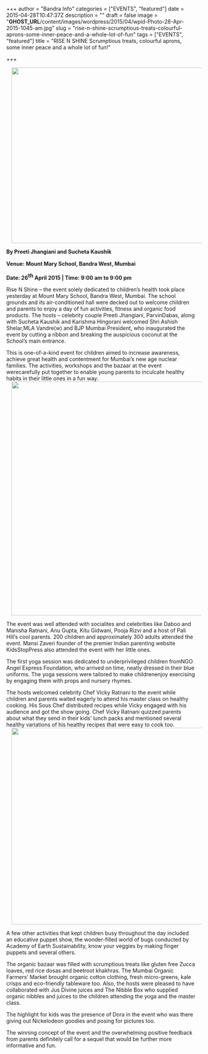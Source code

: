 +++
author = "Bandra Info"
categories = ["EVENTS", "featured"]
date = 2015-04-28T10:47:37Z
description = ""
draft = false
image = "__GHOST_URL__/content/images/wordpress/2015/04/wpid-Photo-28-Apr-2015-1045-am.jpg"
slug = "rise-n-shine-scrumptious-treats-colourful-aprons-some-inner-peace-and-a-whole-lot-of-fun"
tags = ["EVENTS", "featured"]
title = "RISE N SHINE  Scrumptious treats, colourful aprons, some inner peace and a whole lot of fun!"

+++


<div class="separator" style="clear: both; text-align: center;"><a href="https://i1.wp.com/bandra.info/wp-content/uploads/2015/04/wpid-Photo-20150428104637723.jpg?ssl=1" target="_blank" style="margin-left: 1em; margin-right: 1em;"><img loading="lazy" src="https://i1.wp.com/bandra.info/wp-content/uploads/2015/04/wpid-Photo-20150428104637723.jpg?resize=650%2C464&#038;ssl=1" id="blogsy-1430198539153.2156" class="aligncenter" width="650" height="464" alt="" data-recalc-dims="1"></a></div>
<p> <span style="font-weight: bold; -webkit-text-size-adjust: auto; background-color: rgba(255, 255, 255, 0); line-height: 1.3em;">By Preeti Jhangiani and Sucheta Kaushik</span></p>
<p class="s5" style="margin-bottom: 0px;"><span style="-webkit-text-size-adjust: auto; background-color: rgba(255, 255, 255, 0);"> </span></p>
<p class="s4" style="text-align: start; margin-bottom: 0px;"><span class="s3" style="font-weight: bold; -webkit-text-size-adjust: auto; background-color: rgba(255, 255, 255, 0);">Venue: Mount Mary School, Bandra West, Mumbai</span></p>
<p class="s4" style="text-align: start; margin-bottom: 0px;"><span style="-webkit-text-size-adjust: auto; background-color: rgba(255, 255, 255, 0);"><span class="s3" style="font-weight: bold;">Date: 26</span><span class="s6" style="vertical-align: super; font-weight: bold;">th</span><span class="s3" style="font-weight: bold;"> April 2015 | Time: 9:00 am to 9:00 pm</span></span></p>
<p class="s2" style="margin-bottom: 0px;"><span style="-webkit-text-size-adjust: auto; background-color: rgba(255, 255, 255, 0);"> </span></p>
<p class="s2" style="margin-bottom: 0px;"><span style="-webkit-text-size-adjust: auto; background-color: rgba(255, 255, 255, 0);"><span class="s7">Rise N Shine – the event </span><span class="s7">solely </span><span class="s7">dedicated to children’s health took place yesterday at Mount Mary School, Bandra West, Mumbai. The school grounds and its air-conditioned hall were decked out to welcome children and parents to enjoy a day of fun</span><span class="s7"> activities</span><span class="s7">, fitness and organic food </span><span class="s7">products. </span><span class="s7">The </span><span class="s7">hosts &#8211; </span><span class="s7">celebrity couple </span><span class="s7">Preeti</span><span class="s7"> </span><span class="s7">Jhangiani</span><span class="s7">, </span><span class="s7">P</span><span class="s7">ar</span><span class="s7">vin</span><span class="s7"></span><span class="s7">Dabas</span><span class="s7">, along with Sucheta Kaushik and Karishma Hingorani welcomed Shri Ashish Shelar</span><span class="s7">,MLA Vandre(w) and BJP Mumbai President,</span><span class="s7"> </span><span class="s7">who </span><span class="s7">inaugurated the event by cutting a ribbon and breaking the auspicious coconut at the School’s main entrance. </span></span></p>
<p class="s2" style="margin-bottom: 0px;"><span style="-webkit-text-size-adjust: auto; background-color: rgba(255, 255, 255, 0);"><span class="s7">This is one-of-a-kind event for children aimed to increase awareness, achieve great health and contentment for Mumbai’s new age nuclear families. The activities, workshops and the bazaar at the event were</span><span class="s7">carefully</span><span class="s7"> put together </span><span class="s7">to enable</span><span class="s7"> young parents</span><span class="s7"> </span><span class="s7">to inculcate healthy habits in their little ones</span><span class="s7"> in a fun way</span><span class="s7">.</span></span></p>
<div class="separator" style="clear: both; text-align: center;"><a href="https://i1.wp.com/bandra.info/wp-content/uploads/2015/04/wpid-Photo-20150428104637794.jpg?ssl=1" target="_blank" style="margin-left: 1em; margin-right: 1em;"><img loading="lazy" src="https://i1.wp.com/bandra.info/wp-content/uploads/2015/04/wpid-Photo-20150428104637794.jpg?resize=650%2C618&#038;ssl=1" id="blogsy-1430198539088.5193" class="aligncenter" width="650" height="618" alt="" data-recalc-dims="1"></a></div>
<p class="s2" style="margin-bottom: 0px;"><span style="-webkit-text-size-adjust: auto; background-color: rgba(255, 255, 255, 0);"><span class="s7"></span></span></p>
<p class="s2" style="margin-bottom: 0px;"><span style="-webkit-text-size-adjust: auto; background-color: rgba(255, 255, 255, 0);"><span class="s7">The event was well</span><span class="s7"> attended</span><span class="s7"> with socialites and celebrities like</span><span class="s7"> Daboo and Manisha Ratnani,</span><span class="s7"> Anu Gupta, Kitu Gidwani, Pooja Rizvi and a host of Pali Hill’s cool parents. 200 children and approximately 300 adults attended the event. </span><span class="s7">Mansi Zaveri founder of the premier Indian parenting website KidsStopPress also attended the event with her little ones.  </span></span></p>
<p class="s2" style="margin-bottom: 0px;"><span style="-webkit-text-size-adjust: auto; background-color: rgba(255, 255, 255, 0);"><span class="s7">The first yoga session was dedicated to underprivileged children </span><span class="s7">from</span><span class="s7">NGO</span><span class="s7"> Angel Express Foundation</span><span class="s7">, who</span><span class="s7"> arrived</span><span class="s7"> on </span><span class="s7">time, </span><span class="s7">neatly dressed in </span><span class="s7">their </span><span class="s7">blue uniforms</span><span class="s7">.</span><span class="s7"> The yoga sessions </span><span class="s7">were</span><span class="s7"> tailored</span><span class="s7"> to make</span><span class="s7"> children</span><span class="s7">enjoy</span><span class="s7"> </span><span class="s7">exercising </span><span class="s7">by engaging them with props and nursery rhymes</span><span class="s7">.   </span></span></p>
<p class="s2" style="margin-bottom: 0px;"><span style="-webkit-text-size-adjust: auto; background-color: rgba(255, 255, 255, 0);"><span class="s7">The </span><span class="s7">hosts</span><span class="s7"> welcomed</span><span class="s7"> celebrity</span><span class="s7"> </span><span class="s7">Chef </span><span class="s7">Vicky</span><span class="s7"> Ratnani to the event while children and parents waited eagerly to attend his master cla</span><span class="s7">ss on healthy cooking. His Sous C</span><span class="s7">hef distributed recipes </span><span class="s7">while Vicky engaged with his</span><span class="s7"> audience</span><span class="s7"> and got the show </span><span class="s7">going</span><span class="s7">.</span><span class="s7"> Chef Vicky Ratnani quizzed parents about what they send </span><span class="s7">in </span><span class="s7">their kids’ lunch packs and mentioned several healthy variations of his healthy recipes that were easy to cook too.</span></span></p>
<div class="separator" style="clear: both; text-align: center;"><a href="https://i2.wp.com/bandra.info/wp-content/uploads/2015/04/wpid-Photo-20150428104637863.jpg?ssl=1" target="_blank" style="margin-left: 1em; margin-right: 1em;"><img loading="lazy" src="https://i2.wp.com/bandra.info/wp-content/uploads/2015/04/wpid-Photo-20150428104637863.jpg?resize=650%2C520&#038;ssl=1" id="blogsy-1430198539164.901" class="aligncenter" width="650" height="520" alt="" data-recalc-dims="1"></a></div>
<p class="s2" style="margin-bottom: 0px;"><span style="-webkit-text-size-adjust: auto; background-color: rgba(255, 255, 255, 0);"><span class="s7"></span></span></p>
<p class="s2" style="margin-bottom: 0px;"><span style="-webkit-text-size-adjust: auto; background-color: rgba(255, 255, 255, 0);"><span class="s7">A few other activities that kept children busy throughout the day included an educative puppet show, the wonder-filled world of bugs conducted by Academy of Earth Sustainability</span><span class="s7">, know your veggies by making finger puppets and several others.</span></span></p>
<p class="s2" style="margin-bottom: 0px;"><span style="-webkit-text-size-adjust: auto; background-color: rgba(255, 255, 255, 0);"><span class="s7">The organic bazaar was filled with scrumptious treats like gluten free Zucca loaves, red rice dosas and beetroot khakhras. The Mumbai Organic Farmers’ Market brought organic cotton clothing, fresh micro-greens, kale crisps and eco-friendly tableware too</span><span class="s7">. </span><span class="s7">Also, the hosts were pleased to have collaborated with Jus Divine juices and The Nibble Box who supplied organic nibbles and juices to the children attending the yoga and the master class.</span></span></p>
<p class="s2" style="margin-bottom: 0px;"><span class="s7" style="-webkit-text-size-adjust: auto; background-color: rgba(255, 255, 255, 0);">The highlight for kids was the presence of Dora in the event who was there giving out Nickelodeon goodies and posing for pictures too. </span></p>
<p class="s2" style="margin-bottom: 0px;"><span style="-webkit-text-size-adjust: auto; background-color: rgba(255, 255, 255, 0);"><span class="s7">The winning concept of the event and the </span><span class="s7">overwhelming </span><span class="s7">positive feedback from paren</span><span class="s7">ts definitely call for </span><span class="s7">a sequel </span><span class="s7">that would be further more informative and fun.</span></span></p>
<p> </p>
<p> </p>
<p> </p>
<p> </p>
<p> </p>



